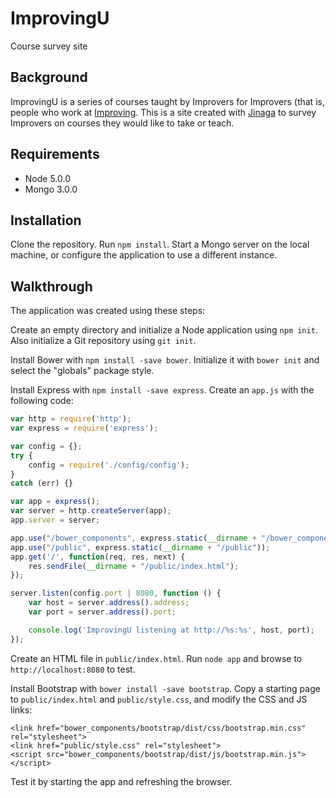 # ImprovingU

Course survey site

## Background

ImprovingU is a series of courses taught by Improvers for Improvers (that is, people who work at [Improving](http://improving.com). This is a site created with [Jinaga](http://jinaga.com) to survey Improvers on courses they would like to take or teach.

## Requirements

* Node 5.0.0
* Mongo 3.0.0

## Installation

Clone the repository. Run `npm install`. Start a Mongo server on the local machine, or configure the application to use a different instance.

## Walkthrough

The application was created using these steps:

Create an empty directory and initialize a Node application using `npm init`. Also initialize a Git repository using `git init`.

Install Bower with `npm install -save bower`. Initialize it with `bower init` and select the "globals" package style.

Install Express with `npm install -save express`. Create an `app.js` with the following code:

```JavaScript
var http = require('http');
var express = require('express');

var config = {};
try {
    config = require('./config/config');
}
catch (err) {}

var app = express();
var server = http.createServer(app);
app.server = server;

app.use("/bower_components", express.static(__dirname + "/bower_components"));
app.use("/public", express.static(__dirname + "/public"));
app.get('/', function(req, res, next) {
    res.sendFile(__dirname + "/public/index.html");
});

server.listen(config.port | 8080, function () {
    var host = server.address().address;
    var port = server.address().port;

    console.log('ImprovingU listening at http://%s:%s', host, port);
});
```

Create an HTML file in `public/index.html`. Run `node app` and browse to `http://localhost:8080` to test.

Install Bootstrap with `bower install -save bootstrap`. Copy a starting page to `public/index.html` and `public/style.css`, and modify the CSS and JS links:

```
<link href="bower_components/bootstrap/dist/css/bootstrap.min.css" rel="stylesheet">
<link href="public/style.css" rel="stylesheet">
<script src="bower_components/bootstrap/dist/js/bootstrap.min.js"></script>
```

Test it by starting the app and refreshing the browser.

